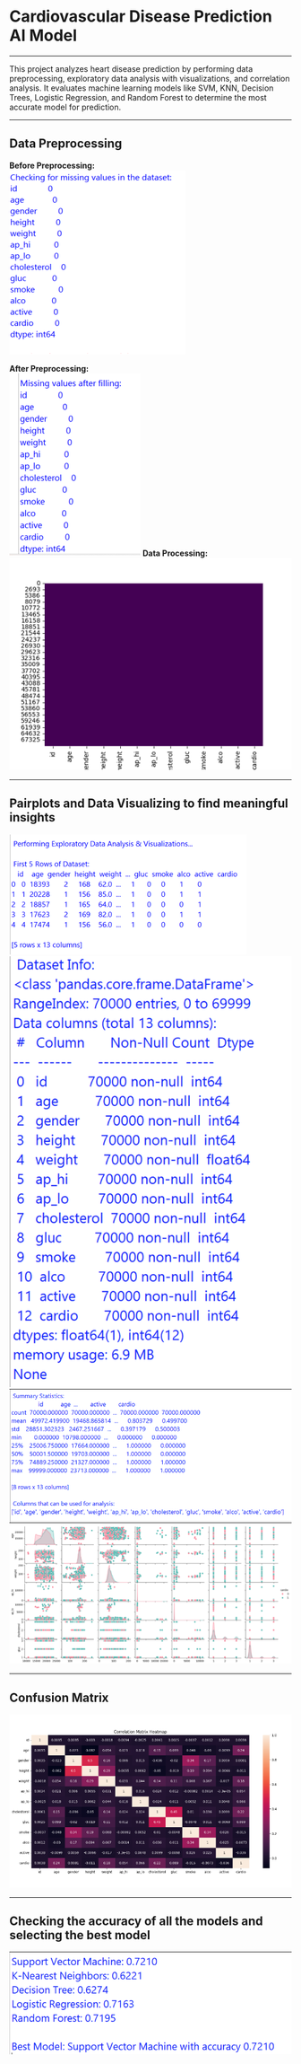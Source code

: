 # Cardiovascular Disease Prediction AI Model

---

This project analyzes heart disease prediction by performing data preprocessing, exploratory data analysis with visualizations, and correlation analysis. It evaluates machine learning models like SVM, KNN, Decision Trees, Logistic Regression, and Random Forest to determine the most accurate model for prediction.

---

## Data Preprocessing

**Before Preprocessing:**  
![Before Preprocessing](https://github.com/Arjjun-S/CardioVascularAIModel/blob/54a95e17b2ef0f11da493129165eb138fc520197/images/Picture%201.png)

**After Preprocessing:**  
![After Preprocessing](https://github.com/Arjjun-S/CardioVascularAIModel/blob/54a95e17b2ef0f11da493129165eb138fc520197/images/Picture%202.png)
**Data Processing:**  
![Data Processing](https://github.com/Arjjun-S/CardioVascularAIModel/blob/54a95e17b2ef0f11da493129165eb138fc520197/images/Picture%203.png)

---

## Pairplots and Data Visualizing to find meaningful insights

![Visualization 1](https://github.com/Arjjun-S/CardioVascularAIModel/blob/54a95e17b2ef0f11da493129165eb138fc520197/images/Picture%204.png)  
![Visualization 2](https://github.com/Arjjun-S/CardioVascularAIModel/blob/54a95e17b2ef0f11da493129165eb138fc520197/images/Picture%205.png)  
![Visualization 3](https://github.com/Arjjun-S/CardioVascularAIModel/blob/54a95e17b2ef0f11da493129165eb138fc520197/images/Picture%206.png)  
![Visualization 4](https://github.com/Arjjun-S/CardioVascularAIModel/blob/54a95e17b2ef0f11da493129165eb138fc520197/images/Picture%207.png)

---

## Confusion Matrix

![Confusion Matrix](https://github.com/Arjjun-S/CardioVascularAIModel/blob/54a95e17b2ef0f11da493129165eb138fc520197/images/Picture%208.png)

---

## Checking the accuracy of all the models and selecting the best model

![Model Accuracy](https://github.com/Arjjun-S/CardioVascularAIModel/blob/54a95e17b2ef0f11da493129165eb138fc520197/images/Picture%209.png)
